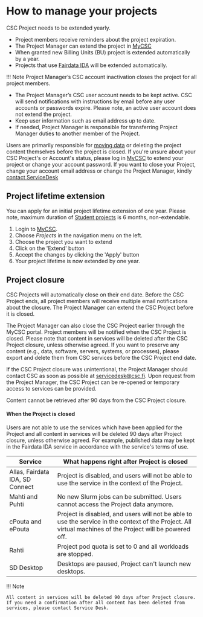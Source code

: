 # How to manage your projects

CSC Project needs to be extended yearly.

* Project members receive reminders about the project expiration.
* The Project Manager can extend the project in [MyCSC](https://my.csc.fi)
* When granted new Billing Units (BU) project is extended automatically by a year.
* Projects that use [Fairdata IDA](https://ida.fairdata.fi/) will be extended automatically.

!!! Note
    Project Manager’s CSC account inactivation closes the project for all project members.

* The Project Manager’s CSC user account needs to be kept active. CSC will send notifications with instructions by email before any user accounts or passwords expire. Please note, an active user account does not extend the project.
* Keep user information such as email address up to date.
* If needed, Project Manager is responsible for transferring Project Manager duties to another member of the Project.

Users are primarily responsible for [moving data](../data/moving/index.md) or deleting the project content themselves before the project is closed. 
If you're unsure about your CSC Project's or Account's status, please log in [MyCSC](https://my.csc.fi) to extend your project or change your account password.
If you want to close your Project, change your account email address or change the Project Manager, kindly [contact ServiceDesk](../support/contact.md)

## Project lifetime extension

You can apply for an initial project lifetime extension of one year.
Please note, maximum duration of [Student projects](../support/tutorials/student_quick.md) is 6 months, non-extendable.

1. Login to [MyCSC](https://my.csc.fi).
1. Choose _Projects_ in the navigation menu on the left.
1. Choose the project you want to extend
1. Click on the 'Extend' button
1. Accept the changes by clicking the 'Apply' button
1. Your project lifetime is now extended by one year.


## Project closure

CSC Projects will automatically close on their end date. Before the CSC Project ends, all project members will receive multiple email notifications about the closure. The Project Manager can extend the CSC Project before it is closed.

The Project Manager can also close the CSC Project earlier through the MyCSC portal. Project members will be notified when the CSC Project is closed. Please note that content in services will be deleted after the CSC Project closure, unless otherwise agreed. If you want to preserve any content (e.g., data, software, servers, systems, or processes), please export and delete them from CSC services before the CSC Project end date.

If the CSC Project closure was unintentional, the Project Manager should contact CSC as soon as possible at servicedesk@csc.fi. Upon request from the Project Manager, the CSC Project can be re-opened or temporary access to services can be provided.

Content cannot be retrieved after 90 days from the CSC Project closure.

#### When the Project is closed

Users are not able to use the services which have been applied for the Project and all content in services will be deleted 90 days after Project closure, unless otherwise agreed. For example, published data may be kept in the Fairdata IDA service in accordance with the service's terms of use.

| Service | What happens right after Project is closed |
| -- | -- |
| Allas, Fairdata IDA, SD Connect | Project is disabled, and users will not be able to use the service in the context of the Project. |
| Mahti and Puhti | No new Slurm jobs can be submitted. Users cannot access the Project data anymore. |
| cPouta and ePouta | Project is disabled, and users will not be able to use the service in the context of the Project. All virtual machines of the Project will be powered off. |
| Rahti | Project pod quota is set to 0 and all workloads are stopped. |
| SD Desktop | Desktops are paused, Project can't launch new desktops. |


!!! Note 
    
    All content in services will be deleted 90 days after Project closure. If you need a confirmation after all content has been deleted from services, please contact Service Desk.


